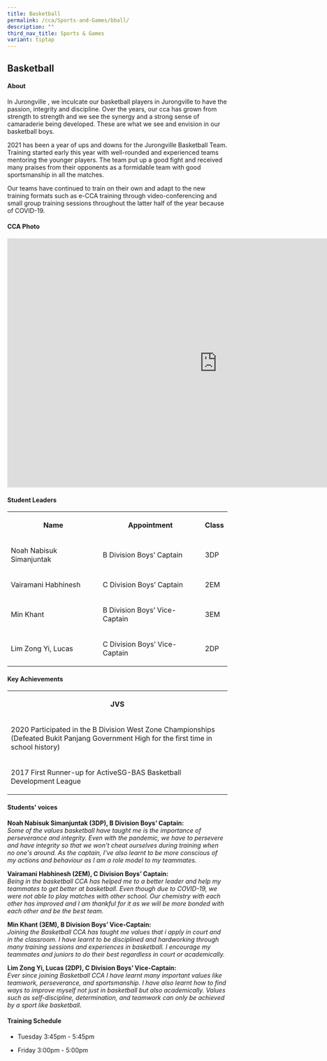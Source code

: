 ```yaml
---
title: Basketball
permalink: /cca/Sports-and-Games/bball/
description: ""
third_nav_title: Sports & Games
variant: tiptap
---
```

<h2>Basketball</h2><h4>About</h4><p>In Jurongville , we inculcate our basketball players in Jurongville to have the passion, integrity and discipline. Over the years, our cca has grown from strength to strength and we see the synergy and a strong sense of camaraderie being developed. These are what we see and envision in our basketball boys.</p><p>2021 has been a year of ups and downs for the Jurongville Basketball Team. Training started early this year with well-rounded and experienced teams mentoring the younger players. The team put up a good fight and received many praises from their opponents as a formidable team with good sportsmanship in all the matches.</p><p>Our teams have continued to train on their own and adapt to the new training formats such as e-CCA training through video-conferencing and small group training sessions throughout the latter half of the year because of COVID-19.</p><h4>CCA Photo</h4><div class="iframe-wrapper"><iframe height="569" width="960" allowfullscreen="true" frameborder="0" src="https://docs.google.com/presentation/d/e/2PACX-1vR2dNfXKNloPTLou1cqiBCvn6v1ljG_fyO7XXBlQx1KOwqy5JKd8by5XbCXYQhSgUg_Lstxobwdx7tw/embed?start=true&amp;loop=true&amp;delayms=5000"></iframe></div><h4>Student Leaders</h4><table><tbody><tr><th rowspan="1" colspan="1"><p>Name</p></th><th rowspan="1" colspan="1"><p>Appointment</p></th><th rowspan="1" colspan="1"><p>Class</p></th></tr><tr><td rowspan="1" colspan="1"><p>Noah Nabisuk Simanjuntak</p></td><td rowspan="1" colspan="1"><p>B Division Boys’ Captain</p></td><td rowspan="1" colspan="1"><p>3DP</p></td></tr><tr><td rowspan="1" colspan="1"><p>Vairamani Habhinesh</p></td><td rowspan="1" colspan="1"><p>C Division Boys’ Captain</p></td><td rowspan="1" colspan="1"><p>2EM</p></td></tr><tr><td rowspan="1" colspan="1"><p>Min Khant</p></td><td rowspan="1" colspan="1"><p>B Division Boys’ Vice-Captain</p></td><td rowspan="1" colspan="1"><p>3EM</p></td></tr><tr><td rowspan="1" colspan="1"><p>Lim Zong Yi, Lucas</p></td><td rowspan="1" colspan="1"><p>C Division Boys’ Vice-Captain</p></td><td rowspan="1" colspan="1"><p>2DP</p></td></tr></tbody></table><h4>Key Achievements</h4><table><tbody><tr><th rowspan="1" colspan="1"><p>JVS</p></th></tr><tr><td rowspan="1" colspan="1"><p>2020 Participated in the B Division West Zone Championships (Defeated Bukit Panjang Government High for the first time in school history)</p></td></tr><tr><td rowspan="1" colspan="1"><p>2017 First Runner-up for ActiveSG-BAS Basketball Development League</p></td></tr></tbody></table><h4>Students' voices</h4><p><strong>Noah Nabisuk Simanjuntak (3DP), B Division Boys’ Captain:</strong> <br><em>Some of the values basketball have taught me is the importance of perseverance and integrity. Even with the pandemic, we have to persevere and have integrity so that we won't cheat ourselves during training when no one's around. As the captain, I've also learnt to be more conscious of my actions and behaviour as I am a role model to my teammates.</em></p><p><strong>Vairamani Habhinesh (2EM), C Division Boys’ Captain:</strong> <br><em>Being in the basketball CCA has helped me to a better leader and help my teammates to get better at basketball. Even though due to COVID-19, we were not able to play matches with other school. Our chemistry with each other has improved and I am thankful for it as we will be more bonded with each other and be the best team.</em></p><p><strong>Min Khant (3EM), B Division Boys’ Vice-Captain:</strong> <br><em>Joining the Basketball CCA has taught me values that i apply in court and in the classroom. I have learnt to be disciplined and hardworking through many training sessions and experiences in basketball. I encourage my teammates and juniors to do their best regardless in court or academically.</em></p><p><strong>Lim Zong Yi, Lucas (2DP), C Division Boys’ Vice-Captain:</strong> <br><em>Ever since joining Basketball CCA I have learnt many important values like teamwork, perseverance, and sportsmanship. I have also learnt how to find ways to improve myself not just in basketball but also academically. Values such as self-discipline, determination, and teamwork can only be achieved by a sport like basketball.</em></p><h4>Training Schedule</h4><ul data-tight="true" class="tight"><li><p>Tuesday 3:45pm - 5:45pm<br></p></li><li><p>Friday 3:00pm - 5:00pm</p></li></ul><p></p>